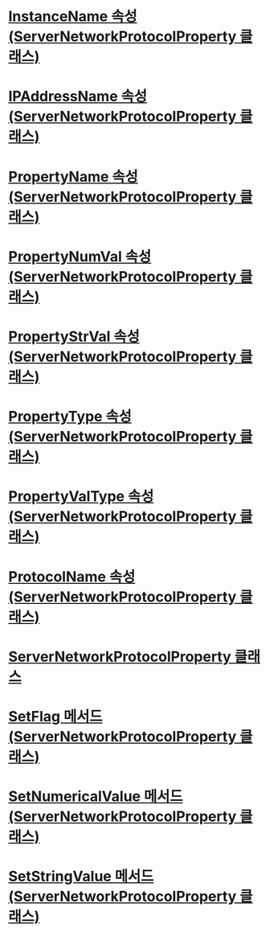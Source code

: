 # [InstanceName 속성 (ServerNetworkProtocolProperty 클래스)](instancename-property-servernetworkprotocolproperty-class.md)
# [IPAddressName 속성 (ServerNetworkProtocolProperty 클래스)](ipaddressname-property-servernetworkprotocolproperty-class.md)
# [PropertyName 속성 (ServerNetworkProtocolProperty 클래스)](propertyname-property-servernetworkprotocolproperty-class.md)
# [PropertyNumVal 속성 (ServerNetworkProtocolProperty 클래스)](propertynumval-property-servernetworkprotocolproperty-class.md)
# [PropertyStrVal 속성 (ServerNetworkProtocolProperty 클래스)](propertystrval-property-servernetworkprotocolproperty-class.md)
# [PropertyType 속성 (ServerNetworkProtocolProperty 클래스)](propertytype-property-servernetworkprotocolproperty-class.md)
# [PropertyValType 속성 (ServerNetworkProtocolProperty 클래스)](propertyvaltype-property-servernetworkprotocolproperty-class.md)
# [ProtocolName 속성 (ServerNetworkProtocolProperty 클래스)](protocolname-property-servernetworkprotocolproperty-class.md)
# [ServerNetworkProtocolProperty 클래스](servernetworkprotocolproperty-class.md)
# [SetFlag 메서드 (ServerNetworkProtocolProperty 클래스)](setflag-method-servernetworkprotocolproperty-class.md)
# [SetNumericalValue 메서드 (ServerNetworkProtocolProperty 클래스)](setnumericalvalue-method-servernetworkprotocolproperty-class.md)
# [SetStringValue 메서드 (ServerNetworkProtocolProperty 클래스)](setstringvalue-method-servernetworkprotocolproperty-class.md)
